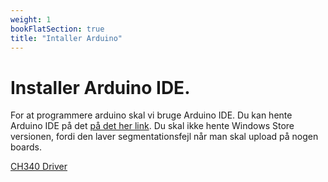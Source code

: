 ```yaml
---
weight: 1
bookFlatSection: true
title: "Intaller Arduino"
---
```

# Installer Arduino IDE.
For at programmere arduino skal vi bruge Arduino IDE. Du kan hente Arduino IDE på det [på det her link](https://www.arduino.cc/en/software). Du skal ikke hente Windows Store versionen, fordi den laver segmentationsfejl når man skal upload på nogen boards.


[CH340 Driver](https://cdn.sparkfun.com/assets/learn_tutorials/8/4/4/CH341SER.EXE)